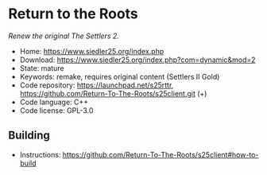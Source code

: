 # Return to the Roots

_Renew the original The Settlers 2._

- Home: https://www.siedler25.org/index.php
- Download: https://www.siedler25.org/index.php?com=dynamic&mod=2
- State: mature
- Keywords: remake, requires original content (Settlers II Gold)
- Code repository: https://launchpad.net/s25rttr, https://github.com/Return-To-The-Roots/s25client.git (+)
- Code language: C++
- Code license: GPL-3.0

## Building

- Instructions: https://github.com/Return-To-The-Roots/s25client#how-to-build
